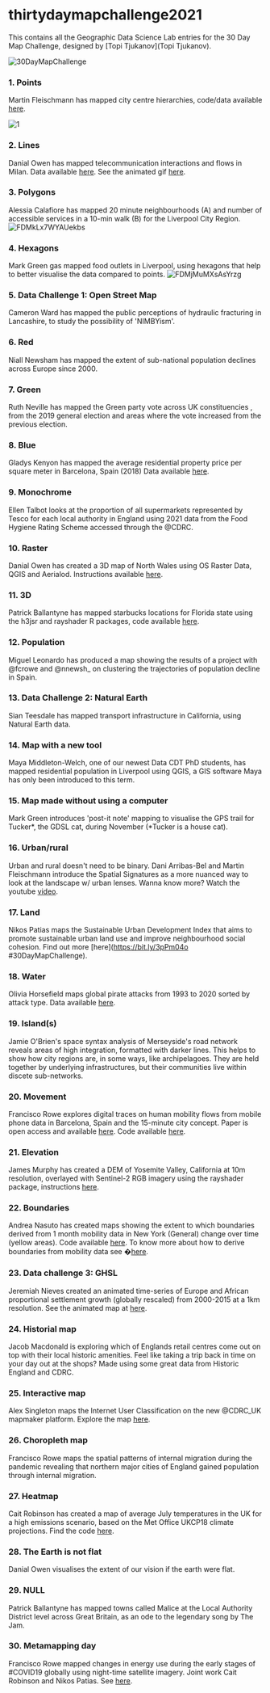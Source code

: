 # thirtydaymapchallenge2021
This contains all the Geographic Data Science Lab entries for the 30 Day Map Challenge, designed by [Topi Tjukanov](Topi Tjukanov).

![30DayMapChallenge](https://user-images.githubusercontent.com/57355504/144152536-b24f10c2-3144-4a0d-a486-a28c54103065.jpg)

### 1. Points
Martin Fleischmann has mapped city centre hierarchies, code/data available [here](https://github.com/urbangrammarai/spatial_signatures/blob/master/esda/ttwa.ipynb). 

![1](https://user-images.githubusercontent.com/57355504/144151344-6b17bc53-cded-42b2-a711-c46be9513595.png)

### 2. Lines
Danial Owen has mapped telecommunication interactions and flows in Milan. Data available [here](http://bitly.ws/ikwH). See the animated gif [here](https://twitter.com/geodatascience/status/1455504979779887106).

### 3. Polygons
Alessia Calafiore has mapped 20 minute neighbourhoods (A) and number of accessible services in a 10-min walk (B) for the Liverpool City Region.
![FDMkLx7WYAUekbs](https://user-images.githubusercontent.com/57355504/144151826-c39fd916-284f-4e8c-b9da-3113710b5770.png)

### 4. Hexagons
Mark Green gas mapped food outlets in Liverpool, using hexagons that help to better visualise the data compared to points.
![FDMjMuMXsAsYrzg](https://user-images.githubusercontent.com/57355504/144151877-f86e230e-0670-4e8f-bd1c-6b051cebd3f9.jpg)

### 5. Data Challenge 1: Open Street Map
Cameron Ward has mapped the public perceptions of hydraulic fracturing in Lancashire, to study the possibility of 'NIMBYism'.

### 6. Red
Niall Newsham has mapped the extent of sub-national population declines across Europe since 2000.

### 7. Green
Ruth Neville has mapped the Green party vote across UK constituencies , from the 2019 general election and areas where the vote increased from the previous election. 

### 8. Blue
Gladys Kenyon has mapped the average residential property price per square meter in Barcelona, Spain (2018) Data available [here](https://bit.ly/3EYfa0r).

### 9. Monochrome
Ellen Talbot looks at the proportion of all supermarkets represented by Tesco for each local authority in England using 2021 data from the Food Hygiene Rating Scheme accessed through the @CDRC.

### 10. Raster
Danial Owen has created a 3D map of North Wales using OS Raster Data, QGIS and Aerialod. Instructions available [here](https://www.ordnancesurvey.co.uk/newsroom/blog/scottish-highlands-with-os-opendata).

### 11. 3D
Patrick Ballantyne has mapped starbucks locations for Florida state using the h3jsr and rayshader R packages, code available [here](https://github.com/patrickballantyne/30DayMapChallenge/blob/main/README.md).

### 12. Population
Miguel Leonardo has produced a map showing the results of a project with @fcrowe and @nnewsh_ on clustering the trajectories of population decline in Spain. 

### 13. Data Challenge 2: Natural Earth
Sian Teesdale has mapped transport infrastructure in California, using Natural Earth data.

### 14. Map with a new tool
Maya Middleton-Welch, one of our newest Data CDT PhD students, has mapped residential population in Liverpool using QGIS, a GIS software Maya has only been introduced to this term.

### 15. Map made without using a computer
Mark Green introduces 'post-it note' mapping to visualise the GPS trail for Tucker*, the GDSL cat, during November (*Tucker is a house cat).

### 16. Urban/rural
Urban and rural doesn't need to be binary. Dani Arribas-Bel and Martin Fleischmann introduce the Spatial Signatures as a more nuanced way to look at the landscape w/ urban lenses. Wanna know more? Watch the youtube [video](https://youtu.be/fHccCnUF9yc).

### 17. Land
Nikos Patias maps the Sustainable Urban Development Index that aims to promote sustainable urban land use and improve neighbourhood social cohesion. Find out more [here](https://bit.ly/3pPm04o #30DayMapChallenge).

### 18. Water
Olivia Horsefield maps global pirate attacks from 1993 to 2020 sorted by attack type. Data available [here](https://openhumanitiesdata.metajnl.com/articles/10.5334/johd.39/). 

### 19. Island(s)
Jamie O'Brien's space syntax analysis of Merseyside's road network reveals areas of high integration, formatted with darker lines. This helps to show how city regions are, in some ways, like archipelagoes. They are held together by underlying infrastructures, but their communities live within discete sub-networks.

### 20. Movement
Francisco Rowe explores digital traces on human mobility flows from mobile phone data in Barcelona, Spain and the 15-minute city concept.
Paper is open access and available [here](https://bit.ly/3DwmbFy). Code available [here](https://bit.ly/3CqAbzm).

### 21. Elevation
James Murphy has created a DEM of Yosemite Valley, California at 10m resolution, overlayed with Sentinel-2 RGB imagery using the rayshader package, instructions [here](https://www.tylermw.com/a-step-by-step-guide-to-making-3d-maps-with-satellite-imagery-in-r/).

### 22. Boundaries
Andrea Nasuto has created maps showing the extent to which boundaries derived from 1 month mobility data in New York (General) change over time (yellow areas). Code available [here](https://bit.ly/3DzpxI1). To know more about how to derive boundaries from mobility data see �[here](https://bit.ly/3nveNou).

### 23. Data challenge 3: GHSL
Jeremiah Nieves created an animated time-series of Europe and African proportional settlement growth (globally rescaled) from 2000-2015 at a 1km resolution. See the animated map at [here](https://bit.ly/3FFP4j9).

### 24. Historial map
Jacob Macdonald is exploring which of Englands retail centres come out on top with their local historic amenities. Feel like taking a trip back in time on your day out at the shops? Made using some great data from Historic England and CDRC.

### 25. Interactive map
Alex Singleton maps the Internet User Classification on the new @CDRC_UK mapmaker platform. Explore the map [here](https://mapmaker.cdrc.ac.uk/#/output-area-classification).

### 26. Choropleth map
Francisco Rowe maps the spatial patterns of internal migration during the pandemic revealing that northern major cities of England gained population through internal migration.

### 27. Heatmap
Cait Robinson has created a map of average July temperatures in the UK for a high emissions scenario, based on the Met Office UKCP18 climate projections. Find the code [here](https://bit.ly/3kQENZD).

### 28. The Earth is not flat
Danial Owen visualises the extent of our vision if the earth were flat.

### 29. NULL
Patrick Ballantyne has mapped towns called Malice at the Local Authority District level across Great Britain, as an ode to the legendary song by The Jam.

### 30. Metamapping day
Francisco Rowe mapped changes in energy use during the early stages of #COVID19 globally using night-time satellite imagery. Joint work Cait Robinson and Nikos Patias. See [here](https://bit.ly/3nYYDUs).
